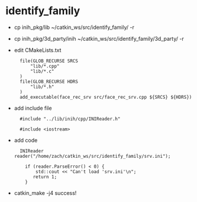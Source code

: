 # identify_family


* cp inih_pkg/lib ~/catkin_ws/src/identify_family/ -r
* cp inih_pkg/3d_party/inih ~/catkin_ws/src/identify_family/3d_party/ -r

* edit CMakeLists.txt

		file(GLOB_RECURSE SRCS
			"lib/*.cpp"
			"lib/*.c"
		)
		file(GLOB_RECURSE HDRS
			"lib/*.h"
		)
		add_executable(face_rec_srv src/face_rec_srv.cpp ${SRCS} ${HDRS})


* add include file

		#include "../lib/inih/cpp/INIReader.h"

		#include <iostream>

* add code 

		INIReader reader("/home/zach/catkin_ws/src/identify_family/srv.ini");

		  if (reader.ParseError() < 0) {
		      std::cout << "Can't load 'srv.ini'\n";
		     return 1;
		  }
* catkin_make -j4 success!

